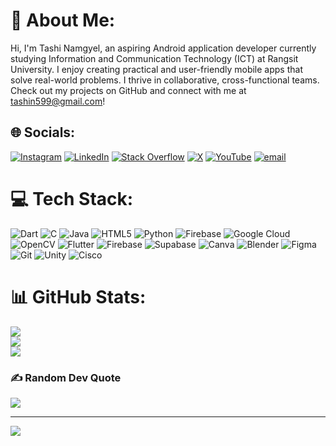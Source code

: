 # 🌊 About Me:
Hi, I'm Tashi Namgyel, an aspiring Android application developer currently studying Information and Communication Technology (ICT) at Rangsit University. I enjoy creating practical and user-friendly mobile apps that solve real-world problems. I thrive in collaborative, cross-functional teams. Check out my projects on GitHub and connect with me at tashin599@gmail.com!<br>

## 🌐 Socials:
[![Instagram](https://img.shields.io/badge/Instagram-%23E4405F.svg?logo=Instagram&logoColor=white)](https://www.instagram.com/tashinamgyel.jpg/) [![LinkedIn](https://img.shields.io/badge/LinkedIn-%230077B5.svg?logo=linkedin&logoColor=white)](https://linkedin.com/in/linkedin.com/in/tashi-namgyel-827164206) [![Stack Overflow](https://img.shields.io/badge/-Stackoverflow-FE7A16?logo=stack-overflow&logoColor=white)](https://stackoverflow.com/users/15992178) [![X](https://img.shields.io/badge/X-black.svg?logo=X&logoColor=white)](https://x.com/TashiNamgyel9) [![YouTube](https://img.shields.io/badge/YouTube-%23FF0000.svg?logo=YouTube&logoColor=white)](https://youtube.com/@tashinamgyel2738) [![email](https://img.shields.io/badge/Email-D14836?logo=gmail&logoColor=white)](mailto:tashin599@gmail.com) 

# 💻 Tech Stack:
![Dart](https://img.shields.io/badge/dart-%230175C2.svg?style=for-the-badge&logo=dart&logoColor=white) ![C](https://img.shields.io/badge/c-%2300599C.svg?style=for-the-badge&logo=c&logoColor=white) ![Java](https://img.shields.io/badge/java-%23ED8B00.svg?style=for-the-badge&logo=openjdk&logoColor=white) ![HTML5](https://img.shields.io/badge/html5-%23E34F26.svg?style=for-the-badge&logo=html5&logoColor=white) ![Python](https://img.shields.io/badge/python-3670A0?style=for-the-badge&logo=python&logoColor=ffdd54) ![Firebase](https://img.shields.io/badge/firebase-%23039BE5.svg?style=for-the-badge&logo=firebase) ![Google Cloud](https://img.shields.io/badge/GoogleCloud-%234285F4.svg?style=for-the-badge&logo=google-cloud&logoColor=white) ![OpenCV](https://img.shields.io/badge/opencv-%23white.svg?style=for-the-badge&logo=opencv&logoColor=white) ![Flutter](https://img.shields.io/badge/Flutter-%2302569B.svg?style=for-the-badge&logo=Flutter&logoColor=white) ![Firebase](https://img.shields.io/badge/firebase-a08021?style=for-the-badge&logo=firebase&logoColor=ffcd34) ![Supabase](https://img.shields.io/badge/Supabase-3ECF8E?style=for-the-badge&logo=supabase&logoColor=white) ![Canva](https://img.shields.io/badge/Canva-%2300C4CC.svg?style=for-the-badge&logo=Canva&logoColor=white) ![Blender](https://img.shields.io/badge/blender-%23F5792A.svg?style=for-the-badge&logo=blender&logoColor=white) ![Figma](https://img.shields.io/badge/figma-%23F24E1E.svg?style=for-the-badge&logo=figma&logoColor=white) ![Git](https://img.shields.io/badge/git-%23F05033.svg?style=for-the-badge&logo=git&logoColor=white) ![Unity](https://img.shields.io/badge/unity-%23000000.svg?style=for-the-badge&logo=unity&logoColor=white) ![Cisco](https://img.shields.io/badge/cisco-%23049fd9.svg?style=for-the-badge&logo=cisco&logoColor=black)
# 📊 GitHub Stats:
![](https://github-readme-stats.vercel.app/api?username=Tashinamgyel&theme=synthwave&hide_border=false&include_all_commits=false&count_private=false)<br/>
![](https://nirzak-streak-stats.vercel.app/?user=Tashinamgyel&theme=synthwave&hide_border=false)<br/>
![](https://github-readme-stats.vercel.app/api/top-langs/?username=Tashinamgyel&theme=synthwave&hide_border=false&include_all_commits=false&count_private=false&layout=compact)

### ✍️ Random Dev Quote
![](https://quotes-github-readme.vercel.app/api?type=vetical&theme=dark)

---
[![](https://visitcount.itsvg.in/api?id=Tashinamgyel&icon=2&color=1)](https://visitcount.itsvg.in)

<!-- Proudly created with GPRM ( https://gprm.itsvg.in ) -->
